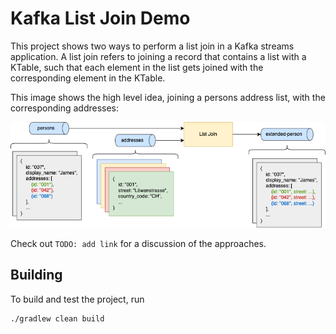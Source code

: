 # Kafka List Join Demo

This project shows two ways to perform a list join in a Kafka streams application. A list join refers to joining a
record that contains a list with a KTable, such that each element in the list gets joined with the corresponding element
in the KTable.

This image shows the high level idea, joining a persons address list, with the corresponding addresses:

![List join overview](/ListJoin.png)

Check out `TODO: add link` for a discussion of the approaches.

## Building

To build and test the project, run
```shell
./gradlew clean build
```
